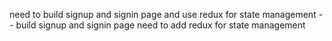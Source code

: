 need to build signup and signin page and use redux for state management
-- build signup and signin page
need to add redux for state management